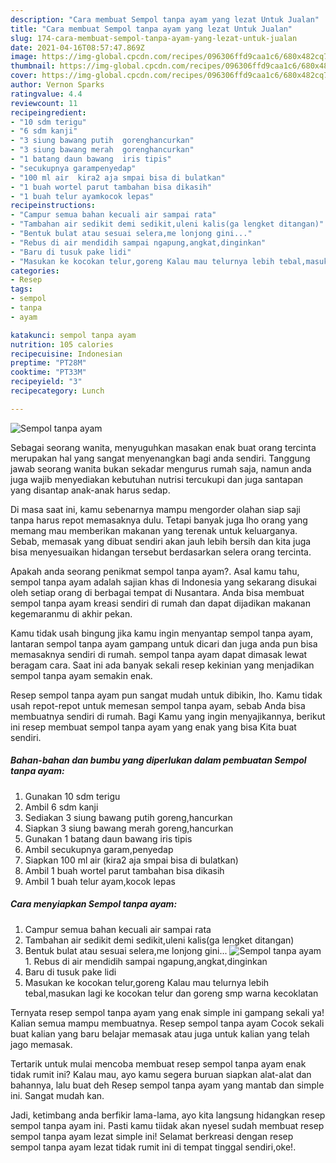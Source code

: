 ```yaml
---
description: "Cara membuat Sempol tanpa ayam yang lezat Untuk Jualan"
title: "Cara membuat Sempol tanpa ayam yang lezat Untuk Jualan"
slug: 174-cara-membuat-sempol-tanpa-ayam-yang-lezat-untuk-jualan
date: 2021-04-16T08:57:47.869Z
image: https://img-global.cpcdn.com/recipes/096306ffd9caa1c6/680x482cq70/sempol-tanpa-ayam-foto-resep-utama.jpg
thumbnail: https://img-global.cpcdn.com/recipes/096306ffd9caa1c6/680x482cq70/sempol-tanpa-ayam-foto-resep-utama.jpg
cover: https://img-global.cpcdn.com/recipes/096306ffd9caa1c6/680x482cq70/sempol-tanpa-ayam-foto-resep-utama.jpg
author: Vernon Sparks
ratingvalue: 4.4
reviewcount: 11
recipeingredient:
- "10 sdm terigu"
- "6 sdm kanji"
- "3 siung bawang putih  gorenghancurkan"
- "3 siung bawang merah  gorenghancurkan"
- "1 batang daun bawang  iris tipis"
- "secukupnya garampenyedap"
- "100 ml air  kira2 aja smpai bisa di bulatkan"
- "1 buah wortel parut tambahan bisa dikasih"
- "1 buah telur ayamkocok lepas"
recipeinstructions:
- "Campur semua bahan kecuali air sampai rata"
- "Tambahan air sedikit demi sedikit,uleni kalis(ga lengket ditangan)"
- "Bentuk bulat atau sesuai selera,me lonjong gini..."
- "Rebus di air mendidih sampai ngapung,angkat,dinginkan"
- "Baru di tusuk pake lidi"
- "Masukan ke kocokan telur,goreng Kalau mau telurnya lebih tebal,masukan lagi ke kocokan telur dan goreng smp warna kecoklatan"
categories:
- Resep
tags:
- sempol
- tanpa
- ayam

katakunci: sempol tanpa ayam 
nutrition: 105 calories
recipecuisine: Indonesian
preptime: "PT28M"
cooktime: "PT33M"
recipeyield: "3"
recipecategory: Lunch

---
```



![Sempol tanpa ayam](https://img-global.cpcdn.com/recipes/096306ffd9caa1c6/680x482cq70/sempol-tanpa-ayam-foto-resep-utama.jpg)

Sebagai seorang wanita, menyuguhkan masakan enak buat orang tercinta merupakan hal yang sangat menyenangkan bagi anda sendiri. Tanggung jawab seorang  wanita bukan sekadar mengurus rumah saja, namun anda juga wajib menyediakan kebutuhan nutrisi tercukupi dan juga santapan yang disantap anak-anak harus sedap.

Di masa  saat ini, kamu sebenarnya mampu mengorder olahan siap saji tanpa harus repot memasaknya dulu. Tetapi banyak juga lho orang yang memang mau memberikan makanan yang terenak untuk keluarganya. Sebab, memasak yang dibuat sendiri akan jauh lebih bersih dan kita juga bisa menyesuaikan hidangan tersebut berdasarkan selera orang tercinta. 



Apakah anda seorang penikmat sempol tanpa ayam?. Asal kamu tahu, sempol tanpa ayam adalah sajian khas di Indonesia yang sekarang disukai oleh setiap orang di berbagai tempat di Nusantara. Anda bisa membuat sempol tanpa ayam kreasi sendiri di rumah dan dapat dijadikan makanan kegemaranmu di akhir pekan.

Kamu tidak usah bingung jika kamu ingin menyantap sempol tanpa ayam, lantaran sempol tanpa ayam gampang untuk dicari dan juga anda pun bisa memasaknya sendiri di rumah. sempol tanpa ayam dapat dimasak lewat beragam cara. Saat ini ada banyak sekali resep kekinian yang menjadikan sempol tanpa ayam semakin enak.

Resep sempol tanpa ayam pun sangat mudah untuk dibikin, lho. Kamu tidak usah repot-repot untuk memesan sempol tanpa ayam, sebab Anda bisa membuatnya sendiri di rumah. Bagi Kamu yang ingin menyajikannya, berikut ini resep membuat sempol tanpa ayam yang enak yang bisa Kita buat sendiri.

<!--inarticleads1-->

##### Bahan-bahan dan bumbu yang diperlukan dalam pembuatan Sempol tanpa ayam:

1. Gunakan 10 sdm terigu
1. Ambil 6 sdm kanji
1. Sediakan 3 siung bawang putih  goreng,hancurkan
1. Siapkan 3 siung bawang merah  goreng,hancurkan
1. Gunakan 1 batang daun bawang  iris tipis
1. Ambil secukupnya garam,penyedap
1. Siapkan 100 ml air  (kira2 aja smpai bisa di bulatkan)
1. Ambil 1 buah wortel parut tambahan bisa dikasih
1. Ambil 1 buah telur ayam,kocok lepas




<!--inarticleads2-->

##### Cara menyiapkan Sempol tanpa ayam:

1. Campur semua bahan kecuali air sampai rata
1. Tambahan air sedikit demi sedikit,uleni kalis(ga lengket ditangan)
1. Bentuk bulat atau sesuai selera,me lonjong gini...
<img src="https://img-global.cpcdn.com/steps/cb649b3e7d91f866/160x128cq70/sempol-tanpa-ayam-langkah-memasak-3-foto.jpg" alt="Sempol tanpa ayam">1. Rebus di air mendidih sampai ngapung,angkat,dinginkan
1. Baru di tusuk pake lidi
1. Masukan ke kocokan telur,goreng Kalau mau telurnya lebih tebal,masukan lagi ke kocokan telur dan goreng smp warna kecoklatan




Ternyata resep sempol tanpa ayam yang enak simple ini gampang sekali ya! Kalian semua mampu membuatnya. Resep sempol tanpa ayam Cocok sekali buat kalian yang baru belajar memasak atau juga untuk kalian yang telah jago memasak.

Tertarik untuk mulai mencoba membuat resep sempol tanpa ayam enak tidak rumit ini? Kalau mau, ayo kamu segera buruan siapkan alat-alat dan bahannya, lalu buat deh Resep sempol tanpa ayam yang mantab dan simple ini. Sangat mudah kan. 

Jadi, ketimbang anda berfikir lama-lama, ayo kita langsung hidangkan resep sempol tanpa ayam ini. Pasti kamu tiidak akan nyesel sudah membuat resep sempol tanpa ayam lezat simple ini! Selamat berkreasi dengan resep sempol tanpa ayam lezat tidak rumit ini di tempat tinggal sendiri,oke!.

